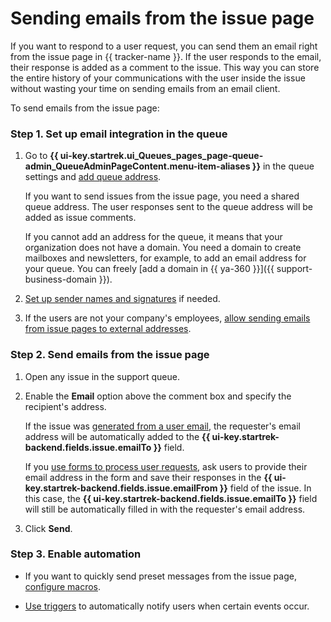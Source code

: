 # Sending emails from the issue page

If you want to respond to a user request, you can send them an email right from the issue page in {{ tracker-name }}. If the user responds to the email, their response is added as a comment to the issue. This way you can store the entire history of your communications with the user inside the issue without wasting your time on sending emails from an email client.

To send emails from the issue page:

### Step 1. Set up email integration in the queue

1. Go to **{{ ui-key.startrek.ui_Queues_pages_page-queue-admin_QueueAdminPageContent.menu-item-aliases }}** in the queue settings and [add queue address](manager/queue-mail.md).

   If you want to send issues from the issue page, you need a shared queue address. The user responses sent to the queue address will be added as issue comments.

   
   If you cannot add an address for the queue, it means that your organization does not have a domain. You need a domain to create mailboxes and newsletters, for example, to add an email address for your queue. You can freely [add a domain in {{ ya-360 }}]({{ support-business-domain }}).


1. [Set up sender names and signatures](manager/queue-mail.md) if needed.

1. If the users are not your company's employees, [allow sending emails from issue pages to external addresses](manager/queue-mail.md).

### Step 2. Send emails from the issue page

1. Open any issue in the support queue.

1. Enable the **Email** option above the comment box and specify the recipient's address.

   If the issue was [generated from a user email](#mail), the requester's email address will be automatically added to the **{{ ui-key.startrek-backend.fields.issue.emailTo }}** field.

   If you [use forms to process user requests](#form), ask users to provide their email address in the form and save their responses in the **{{ ui-key.startrek-backend.fields.issue.emailFrom }}** field of the issue. In this case, the **{{ ui-key.startrek-backend.fields.issue.emailTo }}** field will still be automatically filled in with the requester's email address.

1. Click **Send**.

### Step 3. Enable automation

- If you want to quickly send preset messages from the issue page, [configure macros](manager/create-macroses.md).

- [Use triggers](manager/trigger-examples.md#notify_mail) to automatically notify users when certain events occur.